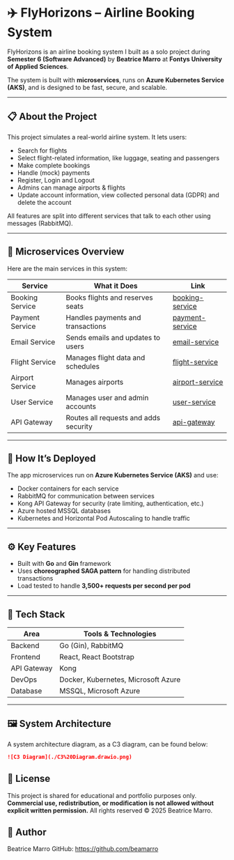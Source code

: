 # ✈️ FlyHorizons – Airline Booking System

FlyHorizons is an airline booking system I built as a solo project during **Semester 6 (Software Advanced)** by **Beatrice Marro** at **Fontys University of Applied Sciences**.

The system is built with **microservices**, runs on **Azure Kubernetes Service (AKS)**, and is designed to be fast, secure, and scalable.

---

## 📋 About the Project

This project simulates a real-world airline system. It lets users:
- Search for flights
- Select flight-related information, like luggage, seating and passengers
- Make complete bookings
- Handle (mock) payments
- Register, Login and Logout
- Admins can manage airports & flights
- Update account information, view collected personal data (GDPR) and delete the account

All features are split into different services that talk to each other using messages (RabbitMQ).

---

## 🧱 Microservices Overview

Here are the main services in this system:

| Service | What it Does | Link |
|--------|---------------|------|
| Booking Service | Books flights and reserves seats | [booking-service](https://github.com/beamarro/flyhorizons-booking-service) |
| Payment Service | Handles payments and transactions | [payment-service](https://github.com/beamarro/flyhorizons-payment-service) |
| Email Service | Sends emails and updates to users | [email-service](https://github.com/beamarro/flyhorizons-email-service) |
| Flight Service | Manages flight data and schedules | [flight-service](https://github.com/beamarro/flyhorizons-flight-service) |
| Airport Service | Manages airports | [airport-service](https://github.com/beamarro/flyhorizons-airport-service) |
| User Service | Manages user and admin accounts | [user-service](https://github.com/beamarro/flyhorizons-user-service) |
| API Gateway | Routes all requests and adds security | [api-gateway](https://github.com/beamarro/flyhorizons-api-gateway) |

---

## 🚀 How It’s Deployed

The app microservices run on **Azure Kubernetes Service (AKS)** and use:
- Docker containers for each service
- RabbitMQ for communication between services
- Kong API Gateway for security (rate limiting, authentication, etc.)
- Azure hosted MSSQL databases
- Kubernetes and Horizontal Pod Autoscaling to handle traffic

---

## ⚙️ Key Features

- Built with **Go** and **Gin** framework
- Uses **choreographed SAGA pattern** for handling distributed transactions
- Load tested to handle **3,500+ requests per second per pod**

---

## 🧰 Tech Stack

| Area        | Tools & Technologies |
|-------------|----------------------|
| Backend     | Go (Gin), RabbitMQ   |
| Frontend    | React, React Bootstrap |
| API Gateway | Kong                 |
| DevOps      | Docker, Kubernetes, Microsoft Azure |
| Database    | MSSQL, Microsoft Azure           |

---

## 🖼️ System Architecture

A system architecture diagram, as a C3 diagram, can be found below:

```markdown
![C3 Diagram](./C3%20Diagram.drawio.png)
```

## 📄 License
This project is shared for educational and portfolio purposes only.
**Commercial use, redistribution, or modification is not allowed without explicit written permission.**
All rights reserved © 2025 Beatrice Marro.

## 👤 Author
Beatrice Marro
GitHub: https://github.com/beamarro
